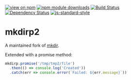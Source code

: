 [![view on npm](http://img.shields.io/npm/v/mkdirp2.svg)](https://www.npmjs.org/package/mkdirp2)
[![npm module downloads](http://img.shields.io/npm/dt/mkdirp2.svg)](https://www.npmjs.org/package/mkdirp2)
[![Build Status](https://travis-ci.org/75lb/mkdirp2.svg?branch=master)](https://travis-ci.org/75lb/mkdirp2)
[![Dependency Status](https://david-dm.org/75lb/mkdirp2.svg)](https://david-dm.org/75lb/mkdirp2)
[![js-standard-style](https://img.shields.io/badge/code%20style-standard-brightgreen.svg)](https://github.com/feross/standard)

# mkdirp2

A maintained fork of [mkdir](https://github.com/substack/node-mkdirp).

Extended with a promise method:

```js
mkdirp.promise('/tmp/tmp2/file')
  .then(() => console.log('Created'))
  .catch(err => console.error(`Failed: ${err.message}`))
```
